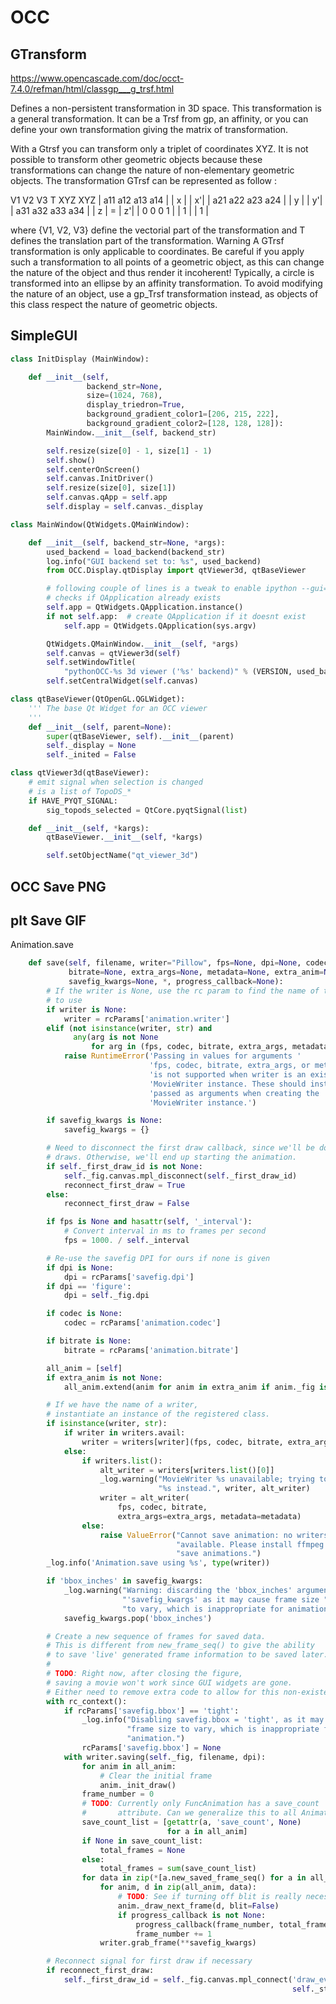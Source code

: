 # OCC

## GTransform

<https://www.opencascade.com/doc/occt-7.4.0/refman/html/classgp___g_trsf.html>

Defines a non-persistent transformation in 3D space.
This transformation is a general transformation.
It can be a Trsf from gp, an affinity, or you can define your own transformation giving the matrix of transformation.

With a Gtrsf you can transform only a triplet of coordinates XYZ.
It is not possible to transform other geometric objects because
these transformations can change the nature of non-elementary geometric objects.
The transformation GTrsf can be represented as follow :

V1 V2 V3 T XYZ XYZ | a11 a12 a13 a14 | | x | | x'| | a21 a22 a23 a24 | | y | | y'| | a31 a32 a33 a34 | | z | = | z'| | 0 0 0 1 | | 1 | | 1 |

where {V1, V2, V3} define the vectorial part of the transformation and T defines the translation part of the transformation.
Warning A GTrsf transformation is only applicable to coordinates.
Be careful if you apply such a transformation to all points of a geometric object,
as this can change the nature of the object and thus render it incoherent!
Typically, a circle is transformed into an ellipse by an affinity transformation.
To avoid modifying the nature of an object, use a gp_Trsf transformation instead, as objects of this class respect the nature of geometric objects.

## SimpleGUI

```Python
class InitDisplay (MainWindow):

    def __init__(self,
                 backend_str=None,
                 size=(1024, 768),
                 display_triedron=True,
                 background_gradient_color1=[206, 215, 222],
                 background_gradient_color2=[128, 128, 128]):
        MainWindow.__init__(self, backend_str)

        self.resize(size[0] - 1, size[1] - 1)
        self.show()
        self.centerOnScreen()
        self.canvas.InitDriver()
        self.resize(size[0], size[1])
        self.canvas.qApp = self.app
        self.display = self.canvas._display

class MainWindow(QtWidgets.QMainWindow):

    def __init__(self, backend_str=None, *args):
        used_backend = load_backend(backend_str)
        log.info("GUI backend set to: %s", used_backend)
        from OCC.Display.qtDisplay import qtViewer3d, qtBaseViewer

        # following couple of lines is a tweak to enable ipython --gui='qt'
        # checks if QApplication already exists
        self.app = QtWidgets.QApplication.instance()
        if not self.app:  # create QApplication if it doesnt exist
            self.app = QtWidgets.QApplication(sys.argv)

        QtWidgets.QMainWindow.__init__(self, *args)
        self.canvas = qtViewer3d(self)
        self.setWindowTitle(
            "pythonOCC-%s 3d viewer ('%s' backend)" % (VERSION, used_backend))
        self.setCentralWidget(self.canvas)

class qtBaseViewer(QtOpenGL.QGLWidget):
    ''' The base Qt Widget for an OCC viewer
    '''
    def __init__(self, parent=None):
        super(qtBaseViewer, self).__init__(parent)
        self._display = None
        self._inited = False

class qtViewer3d(qtBaseViewer):
    # emit signal when selection is changed
    # is a list of TopoDS_*
    if HAVE_PYQT_SIGNAL:
        sig_topods_selected = QtCore.pyqtSignal(list)

    def __init__(self, *kargs):
        qtBaseViewer.__init__(self, *kargs)

        self.setObjectName("qt_viewer_3d")

```

## OCC Save PNG

## plt Save GIF

Animation.save

```Python
    def save(self, filename, writer="Pillow", fps=None, dpi=None, codec=None,
             bitrate=None, extra_args=None, metadata=None, extra_anim=None,
             savefig_kwargs=None, *, progress_callback=None):
        # If the writer is None, use the rc param to find the name of the one
        # to use
        if writer is None:
            writer = rcParams['animation.writer']
        elif (not isinstance(writer, str) and
              any(arg is not None
                  for arg in (fps, codec, bitrate, extra_args, metadata))):
            raise RuntimeError('Passing in values for arguments '
                               'fps, codec, bitrate, extra_args, or metadata '
                               'is not supported when writer is an existing '
                               'MovieWriter instance. These should instead be '
                               'passed as arguments when creating the '
                               'MovieWriter instance.')

        if savefig_kwargs is None:
            savefig_kwargs = {}

        # Need to disconnect the first draw callback, since we'll be doing
        # draws. Otherwise, we'll end up starting the animation.
        if self._first_draw_id is not None:
            self._fig.canvas.mpl_disconnect(self._first_draw_id)
            reconnect_first_draw = True
        else:
            reconnect_first_draw = False

        if fps is None and hasattr(self, '_interval'):
            # Convert interval in ms to frames per second
            fps = 1000. / self._interval

        # Re-use the savefig DPI for ours if none is given
        if dpi is None:
            dpi = rcParams['savefig.dpi']
        if dpi == 'figure':
            dpi = self._fig.dpi

        if codec is None:
            codec = rcParams['animation.codec']

        if bitrate is None:
            bitrate = rcParams['animation.bitrate']

        all_anim = [self]
        if extra_anim is not None:
            all_anim.extend(anim for anim in extra_anim if anim._fig is self._fig)

        # If we have the name of a writer,
        # instantiate an instance of the registered class.
        if isinstance(writer, str):
            if writer in writers.avail:
                writer = writers[writer](fps, codec, bitrate, extra_args=extra_args, metadata=metadata)
            else:
                if writers.list():
                    alt_writer = writers[writers.list()[0]]
                    _log.warning("MovieWriter %s unavailable; trying to use "
                                 "%s instead.", writer, alt_writer)
                    writer = alt_writer(
                        fps, codec, bitrate,
                        extra_args=extra_args, metadata=metadata)
                else:
                    raise ValueError("Cannot save animation: no writers are "
                                     "available. Please install ffmpeg to "
                                     "save animations.")
        _log.info('Animation.save using %s', type(writer))

        if 'bbox_inches' in savefig_kwargs:
            _log.warning("Warning: discarding the 'bbox_inches' argument in "
                         "'savefig_kwargs' as it may cause frame size "
                         "to vary, which is inappropriate for animation.")
            savefig_kwargs.pop('bbox_inches')

        # Create a new sequence of frames for saved data.
        # This is different from new_frame_seq() to give the ability
        # to save 'live' generated frame information to be saved later.
        #
        # TODO: Right now, after closing the figure,
        # saving a movie won't work since GUI widgets are gone.
        # Either need to remove extra code to allow for this non-existent use case or find a way to make it work.
        with rc_context():
            if rcParams['savefig.bbox'] == 'tight':
                _log.info("Disabling savefig.bbox = 'tight', as it may cause "
                          "frame size to vary, which is inappropriate for "
                          "animation.")
                rcParams['savefig.bbox'] = None
            with writer.saving(self._fig, filename, dpi):
                for anim in all_anim:
                    # Clear the initial frame
                    anim._init_draw()
                frame_number = 0
                # TODO: Currently only FuncAnimation has a save_count
                #       attribute. Can we generalize this to all Animations?
                save_count_list = [getattr(a, 'save_count', None)
                                   for a in all_anim]
                if None in save_count_list:
                    total_frames = None
                else:
                    total_frames = sum(save_count_list)
                for data in zip(*[a.new_saved_frame_seq() for a in all_anim]):
                    for anim, d in zip(all_anim, data):
                        # TODO: See if turning off blit is really necessary
                        anim._draw_next_frame(d, blit=False)
                        if progress_callback is not None:
                            progress_callback(frame_number, total_frames)
                            frame_number += 1
                    writer.grab_frame(**savefig_kwargs)

        # Reconnect signal for first draw if necessary
        if reconnect_first_draw:
            self._first_draw_id = self._fig.canvas.mpl_connect('draw_event',
                                                               self._start)

```
